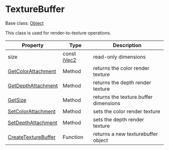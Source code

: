 # TextureBuffer

Base class: [Object](Object.md)

This class is used for render-to-texture operations.

| Property | Type | Description |
|---|---|---|
| size | const [iVec2](iVec2.md) | read-only dimensions |
| [GetColorAttachment](TextureBuffer_GetColorAttachment.md) | Method | returns the color render texture |
| [GetDepthAttachment](TextureBuffer_GetDepthAttachment.md) | Method | returns the depth render texture |
| [GetSize](TextureBuffer_GetSize.md) | Method | returns the texture buffer dimensions |
| [SetColorAttachment](TextureBuffer_SetColorAttachment.md) | Method | sets the color render texture |
| [SetDepthAttachment](TextureBuffer_SetDepthAttachment.md) | Method | sets the depth render texture |
| [CreateTextureBuffer](CreateTextureBuffer.md) | Function | returns a new texturebuffer object |
